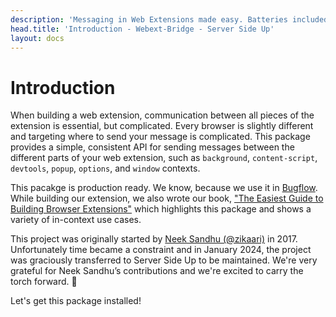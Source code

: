 ```yaml
---
description: 'Messaging in Web Extensions made easy. Batteries included.'
head.title: 'Introduction - Webext-Bridge - Server Side Up'
layout: docs
---
```


# Introduction

When building a web extension, communication between all pieces of the extension is essential, but complicated. Every browser is slightly different and targeting where to send your message is complicated. This package provides a simple, consistent API for sending messages between the different parts of your web extension, such as `background`, `content-script`, `devtools`, `popup`, `options`, and `window` contexts. 

This pacakge is production ready. We know, because we use it in [Bugflow](https://bugflow.io). While building our extension, we also wrote our book, ["The Easiest Guide to Building Browser Extensions"](https://serversideup.net/building-multi-platform-browser-extensions/) which highlights this package and shows a variety of in-context use cases.

This project was originally started by <a href="https://github.com/zikaari" target="_blank" class="underline">Neek Sandhu (@zikaari)</a> in 2017. Unfortunately time became a constraint and in January 2024, the project was graciously transferred to Server Side Up to be maintained. We're very grateful for Neek Sandhu’s contributions and we're excited to carry the torch forward. 🤝

Let's get this package installed!